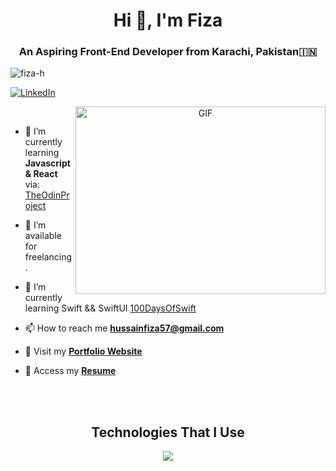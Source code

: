 <h1 align="center">Hi 👋, I'm Fiza</a></h1>
<h3 align="center">An Aspiring Front-End Developer from Karachi, Pakistan&#127470;&#127475</h3>

<p align="left"> <img src="https://komarev.com/ghpvc/?username=fiza-h&label=Profile%20views&color=brightgreen&style=flat" alt="fiza-h" /> </p>

<p align="left"> 
  <a href="www.linkedin.com/in/fizahussain03" target="blank">
    <img src="https://img.shields.io/badge/LinkedIn-Connect-blue?logo=linkedin&style=for-the-badge" alt="LinkedIn" />
  </a> 
</p>

<a target="_blank" align="center">
  <img align="right" top="500" height="300" width="400" alt="GIF" src="https://media.giphy.com/media/SWoSkN6DxTszqIKEqv/giphy.gif">
</a>
<br>

- 🌱 I’m currently learning **Javascript & React** via: <a href="https://www.theodinproject.com/paths/full-stack-javascript" target="blank">TheOdinProject</a>

- 🤝 I’m available for freelancing.

- 🌱 I’m currently learning Swift && SwiftUI <a href="https://github.com/100rabhcsmc/100DaysOfSwift" target="blank">100DaysOfSwift</a>

- 📫 How to reach me **hussainfiza57@gmail.com**

- 📄 Visit my <a href="https://fiza-h.github.io" target="blank">**Portfolio Website**</a>

- 📝 Access my <a href="https://github.com/fiza-h/fiza-h.github.io/blob/master/Resume%20-%20Fiza%20Hussain%20Updated.pdf" target="blank">**Resume**</a>
<br>
<br>

<h2 align="center">Technologies That I Use</a></h2>
<!--tech stack icons-->
<p align="center">
  <a href="https://skillicons.dev">
    <img src="https://skillicons.dev/icons?i=git,css,discord,figma,github,html,java,js,python,ai,visualstudio,vscode=12" />
  </a>
</p>
